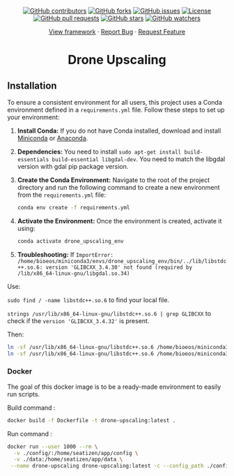<p align="center">
  <a href="https://github.com/SeatizenDOI/drone-upscaling/graphs/contributors"><img src="https://img.shields.io/github/contributors/SeatizenDOI/drone-upscaling" alt="GitHub contributors"></a>
  <a href="https://github.com/SeatizenDOI/drone-upscaling/network/members"><img src="https://img.shields.io/github/forks/SeatizenDOI/drone-upscaling" alt="GitHub forks"></a>
  <a href="https://github.com/SeatizenDOI/drone-upscaling/issues"><img src="https://img.shields.io/github/issues/SeatizenDOI/drone-upscaling" alt="GitHub issues"></a>
  <a href="https://github.com/SeatizenDOI/drone-upscaling/blob/master/LICENSE"><img src="https://img.shields.io/github/license/SeatizenDOI/drone-upscaling" alt="License"></a>
  <a href="https://github.com/SeatizenDOI/drone-upscaling/pulls"><img src="https://img.shields.io/github/issues-pr/SeatizenDOI/drone-upscaling" alt="GitHub pull requests"></a>
  <a href="https://github.com/SeatizenDOI/drone-upscaling/stargazers"><img src="https://img.shields.io/github/stars/SeatizenDOI/drone-upscaling" alt="GitHub stars"></a>
  <a href="https://github.com/SeatizenDOI/drone-upscaling/watchers"><img src="https://img.shields.io/github/watchers/SeatizenDOI/drone-upscaling" alt="GitHub watchers"></a>
</p>
<div align="center">
  <a href="https://github.com/SeatizenDOI/drone-upscaling">View framework</a>
  ·
  <a href="https://github.com/SeatizenDOI/drone-upscaling/issues">Report Bug</a>
  ·
  <a href="https://github.com/SeatizenDOI/drone-upscaling/issues">Request Feature</a>
</div>

<div align="center">

# Drone Upscaling

</div>


## Installation

To ensure a consistent environment for all users, this project uses a Conda environment defined in a `requirements.yml` file. Follow these steps to set up your environment:

1. **Install Conda:** If you do not have Conda installed, download and install [Miniconda](https://docs.conda.io/en/latest/miniconda.html) or [Anaconda](https://www.anaconda.com/products/distribution).

2. **Dependencies:** You need to install `sudo apt-get install build-essentials build-essential libgdal-dev`. You need to match the libgdal version with gdal pip package version.

3. **Create the Conda Environment:** Navigate to the root of the project directory and run the following command to create a new environment from the `requirements.yml` file:
   ```bash
   conda env create -f requirements.yml
   ```

4. **Activate the Environment:** Once the environment is created, activate it using:
   ```bash
   conda activate drone_upscaling_env
   ```

 5. **Troubleshooting:** If `ImportError: /home/bioeos/miniconda3/envs/drone_upscaling_env/bin/../lib/libstdc++.so.6: version 'GLIBCXX_3.4.30' not found (required by /lib/x86_64-linux-gnu/libgdal.so.34)`

  Use:

  `sudo find / -name libstdc++.so.6` to find your local file.

  `strings /usr/lib/x86_64-linux-gnu/libstdc++.so.6 | grep GLIBCXX` to check if the `version 'GLIBCXX_3.4.32'` is present.

  Then:
```bash
ln -sf /usr/lib/x86_64-linux-gnu/libstdc++.so.6 /home/bioeos/miniconda3/envs/drone_upscaling_env/lib/libstdc++.so
ln -sf /usr/lib/x86_64-linux-gnu/libstdc++.so.6 /home/bioeos/miniconda3/envs/drone_upscaling_env/lib/libstdc++.so.6
```


### Docker

The goal of this docker image is to be a ready-made environment to easily run scripts.

Build command :

```bash
docker build -f Dockerfile -t drone-upscaling:latest .
```

Run command :
```bash
docker run --user 1000 --rm \
  -v ./config/:/home/seatizen/app/config \
  -v ./data:/home/seatizen/app/data \
 --name drone-upscaling drone-upscaling:latest -c --config_path ./config/config_troudeau.json
```